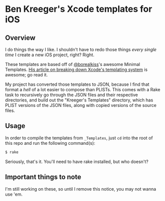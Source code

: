 # Ben Kreeger's Xcode templates for iOS

## Overview

I do things the way I like. I shouldn't have to redo those things *every single time* I create a new iOS project, right? Right.

These templates are based off of [@borealkiss][twt]'s awesome Minimal Templates. [His article on breaking down Xcode's templating system][kiss] is awesome; go read it.

My project has converted those templates to JSON, because I find that format a *hell* of a lot easier to compose than PLISTs. This comes with a Rake task to recursively go through the JSON files and their respective directories, and build out the "Kreeger's Templates" directory, which has PLIST versions of the JSON files, along with copied versions of the source files.

## Usage

In order to compile the templates from `_Templates`, just `cd` into the root of this repo and run the following command(s):

``` bash
$ rake
```

Seriously, that's it. You'll need to have rake installed, but who doesn't?

## Important things to note

I'm still working on these, so until I remove this notice, you may not wanna use 'em.

[twt]:      http://twitter.com/borealkiss
[kiss]:     http://blog.boreal-kiss.net/2011/03/11/a-minimal-project-template-for-xcode-4/
